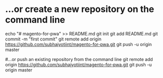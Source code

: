 # …or create a new repository on the command line
echo "# magento-for-pwa" >> README.md
git init
git add README.md
git commit -m "first commit"
git remote add origin https://github.com/subhajyotiint/magento-for-pwa.git
git push -u origin master

#…or push an existing repository from the command line
git remote add origin https://github.com/subhajyotiint/magento-for-pwa.git
git push -u origin master

